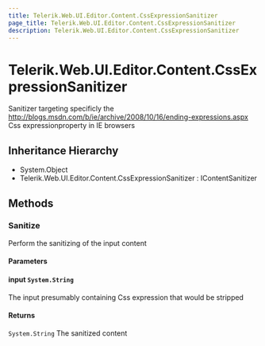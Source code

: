 ```yaml
---
title: Telerik.Web.UI.Editor.Content.CssExpressionSanitizer
page_title: Telerik.Web.UI.Editor.Content.CssExpressionSanitizer
description: Telerik.Web.UI.Editor.Content.CssExpressionSanitizer
---
```


# Telerik.Web.UI.Editor.Content.CssExpressionSanitizer

Sanitizer targeting specificly the http://blogs.msdn.com/b/ie/archive/2008/10/16/ending-expressions.aspx Css expressionproperty in IE browsers

## Inheritance Hierarchy

* System.Object
* Telerik.Web.UI.Editor.Content.CssExpressionSanitizer : IContentSanitizer

## Methods

###  Sanitize

Perform the sanitizing of the input content

#### Parameters

#### input `System.String`

The input presumably containing Css expression that would be stripped

#### Returns

`System.String` The sanitized content

